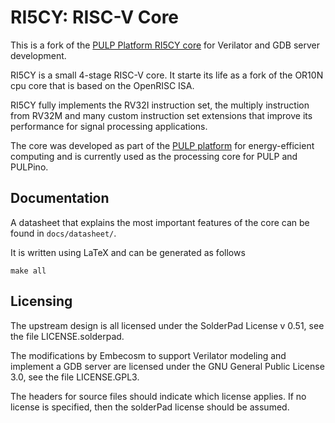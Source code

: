 # RI5CY: RISC-V Core

This is a fork of the
[PULP Platform RI5CY core](https://github.com/pulp-platform/riscv) for
Verilator and GDB server development.

RI5CY is a small 4-stage RISC-V core. It starte its life as a
fork of the OR10N cpu core that is based on the OpenRISC ISA.

RI5CY fully implements the RV32I instruction set, the multiply instruction from
RV32M and many custom instruction set extensions that improve its performance
for signal processing applications.

The core was developed as part of the [PULP platform](http://pulp.ethz.ch/) for
energy-efficient computing and is currently used as the processing core for
PULP and PULPino.

## Documentation

A datasheet that explains the most important features of the core can be found
in `docs/datasheet/`.

It is written using LaTeX and can be generated as follows

    make all

## Licensing

The upstream design is all licensed under the SolderPad License v 0.51, see
the file LICENSE.solderpad.

The modifications by Embecosm to support Verilator modeling and implement a
GDB server are licensed under the GNU General Public License 3.0, see the file
LICENSE.GPL3.

The headers for source files should indicate which license applies. If no
license is specified, then the solderPad license should be assumed.
